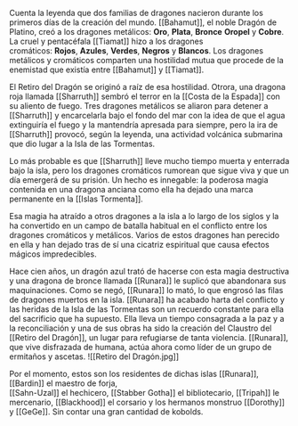 Cuenta la leyenda que dos familias de dragones nacieron durante los primeros días de la creación del mundo. [[Bahamut]], el noble Dragón de Platino, creó a los dragones metálicos: **Oro**, **Plata**, **Bronce** **Oropel** y **Cobre**. La cruel y pentacéfala [[Tiamat]] hizo a los dragones cromáticos: **Rojos**, **Azules**, **Verdes**, **Negros** y **Blancos**. Los dragones metálicos y cromáticos comparten una hostilidad mutua que procede de la enemistad que existía entre [[Bahamut]] y [[Tiamat]].

El Retiro del Dragón se originó a raíz de esa hostilidad. Otrora, una dragona roja llamada [[Sharruth]] sembró el terror en la [[Costa de la Espada]] con su aliento de fuego. Tres dragones metálicos se aliaron para detener a [[Sharruth]] y encarcelarla bajo el fondo del mar con la idea de que el agua extinguiría el fuego y la mantendría apresada para siempre, pero la ira de [[Sharruth]] provocó, según la leyenda, una actividad volcánica submarina que dio lugar a la Isla de las Tormentas.

Lo más probable es que [[Sharruth]] lleve mucho tiempo muerta y enterrada bajo la isla, pero los dragones cromáticos rumorean que sigue viva y que un día emergerá de su prisión. Un hecho es innegable: la poderosa magia contenida en una dragona anciana como ella ha dejado una marca permanente en la [[Islas Tormenta]].

Esa magia ha atraído a otros dragones a la isla a lo largo de los siglos y la ha convertido en un campo de batalla habitual en el conflicto entre los dragones cromáticos y metálicos. Varios de estos dragones han perecido en ella y han dejado tras de sí una cicatriz espiritual que causa efectos mágicos impredecibles.

Hace cien años, un dragón azul trató de hacerse con esta magia destructiva y una dragona de bronce llamada [[Runara]] le suplicó que abandonara sus maquinaciones. Como se negó, [[Runara]] lo mató, lo que engrosó las filas de dragones muertos en la isla. [[Runara]] ha acabado harta del conflicto y las heridas de la Isla de las Tormentas son un recuerdo constante para ella del sacrificio que ha supuesto. Ella lleva un tiempo consagrada a la paz y a la reconciliación y una de sus obras ha sido la creación del Claustro del [[Retiro del Dragón]], un lugar para refugiarse de tanta violencia. [[Runara]], que vive disfrazada de humana, actúa ahora como líder de un grupo de ermitaños y ascetas.
![[Retiro del Dragón.jpg]]



Por el momento, estos son los residentes de dichas islas [[Runara]], [[Bardin]] el maestro de forja,  
[[Sahn-Uzal]] el hechicero, [[Stabber Gotha]] el bibliotecario,  [[Tripah]] le mercenario,
[[Blackhood]] el corsario y los hermanos monstruo [[Dorothy]] y [[GeGe]]. Sin contar una gran cantidad de kobolds.
